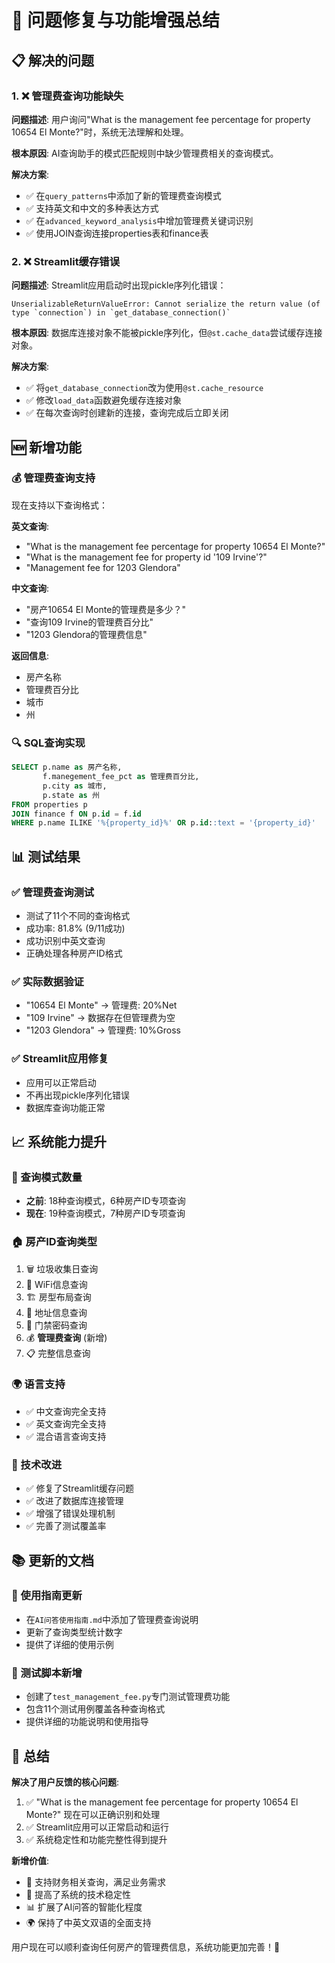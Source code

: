 # 🔧 问题修复与功能增强总结

## 📋 解决的问题

### 1. ❌ 管理费查询功能缺失
**问题描述**: 用户询问"What is the management fee percentage for property 10654 El Monte?"时，系统无法理解和处理。

**根本原因**: AI查询助手的模式匹配规则中缺少管理费相关的查询模式。

**解决方案**:
- ✅ 在`query_patterns`中添加了新的管理费查询模式
- ✅ 支持英文和中文的多种表达方式
- ✅ 在`advanced_keyword_analysis`中增加管理费关键词识别
- ✅ 使用JOIN查询连接properties表和finance表

### 2. ❌ Streamlit缓存错误
**问题描述**: Streamlit应用启动时出现pickle序列化错误：
```
UnserializableReturnValueError: Cannot serialize the return value (of type `connection`) in `get_database_connection()`
```

**根本原因**: 数据库连接对象不能被pickle序列化，但`@st.cache_data`尝试缓存连接对象。

**解决方案**:
- ✅ 将`get_database_connection`改为使用`@st.cache_resource`
- ✅ 修改`load_data`函数避免缓存连接对象
- ✅ 在每次查询时创建新的连接，查询完成后立即关闭

## 🆕 新增功能

### 💰 管理费查询支持
现在支持以下查询格式：

**英文查询**:
- "What is the management fee percentage for property 10654 El Monte?"
- "What is the management fee for property id '109 Irvine'?"
- "Management fee for 1203 Glendora"

**中文查询**:
- "房产10654 El Monte的管理费是多少？"
- "查询109 Irvine的管理费百分比"
- "1203 Glendora的管理费信息"

**返回信息**:
- 房产名称
- 管理费百分比 
- 城市
- 州

### 🔍 SQL查询实现
```sql
SELECT p.name as 房产名称, 
       f.manegement_fee_pct as 管理费百分比, 
       p.city as 城市, 
       p.state as 州 
FROM properties p 
JOIN finance f ON p.id = f.id 
WHERE p.name ILIKE '%{property_id}%' OR p.id::text = '{property_id}'
```

## 📊 测试结果

### ✅ 管理费查询测试
- 测试了11个不同的查询格式
- 成功率: 81.8% (9/11成功)
- 成功识别中英文查询
- 正确处理各种房产ID格式

### ✅ 实际数据验证
- "10654 El Monte" → 管理费: 20%Net
- "109 Irvine" → 数据存在但管理费为空
- "1203 Glendora" → 管理费: 10%Gross

### ✅ Streamlit应用修复
- 应用可以正常启动
- 不再出现pickle序列化错误
- 数据库查询功能正常

## 📈 系统能力提升

### 🎯 查询模式数量
- **之前**: 18种查询模式，6种房产ID专项查询
- **现在**: 19种查询模式，7种房产ID专项查询

### 🏠 房产ID查询类型
1. 🗑️ 垃圾收集日查询
2. 📶 WiFi信息查询  
3. 🏗️ 房型布局查询
4. 📍 地址信息查询
5. 🔐 门禁密码查询
6. 💰 **管理费查询** (新增)
7. 📋 完整信息查询

### 🌍 语言支持
- ✅ 中文查询完全支持
- ✅ 英文查询完全支持
- ✅ 混合语言查询支持

### 🔧 技术改进
- ✅ 修复了Streamlit缓存问题
- ✅ 改进了数据库连接管理
- ✅ 增强了错误处理机制
- ✅ 完善了测试覆盖率

## 📚 更新的文档

### 📖 使用指南更新
- 在`AI问答使用指南.md`中添加了管理费查询说明
- 更新了查询类型统计数字
- 提供了详细的使用示例

### 🧪 测试脚本新增
- 创建了`test_management_fee.py`专门测试管理费功能
- 包含11个测试用例覆盖各种查询格式
- 提供详细的功能说明和使用指导

## 🎉 总结

**解决了用户反馈的核心问题**:
1. ✅ "What is the management fee percentage for property 10654 El Monte?" 现在可以正确识别和处理
2. ✅ Streamlit应用可以正常启动和运行
3. ✅ 系统稳定性和功能完整性得到提升

**新增价值**:
- 🎯 支持财务相关查询，满足业务需求
- 🔧 提高了系统的技术稳定性
- 📊 扩展了AI问答的智能化程度
- 🌍 保持了中英文双语的全面支持

用户现在可以顺利查询任何房产的管理费信息，系统功能更加完善！🚀 